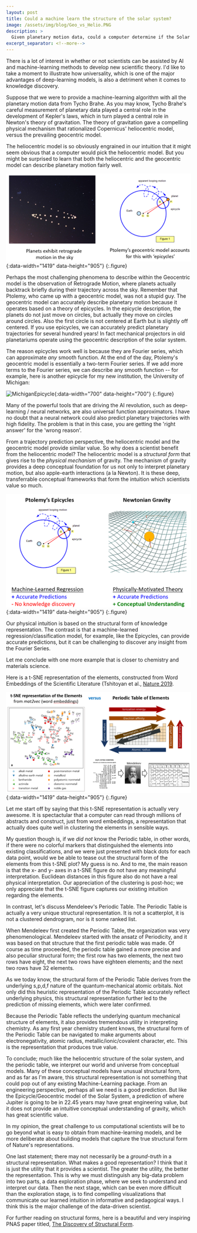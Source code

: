 ```yaml
---
layout: post
title: Could a machine learn the structure of the solar system?
image: /assets/img/blog/Geo_vs_Helio.PNG
description: >
  Given planetary motion data, could a computer determine if the Solar System was geocentric or heliocentric? 
excerpt_separator: <!--more-->
---
```


There is a lot of interest in whether or not scientists can be assisted by AI and machine-learning methods to develop new scientific theory. I'd like to take a moment to illustrate how universality, which is one of the major advantages of deep-learning models, is also a detriment when it comes to knowledge discovery. 

Suppose that we were to provide a machine-learning algorithm with all the planetary motion data from Tycho Brahe. As you may know, Tycho Brahe's careful measurement of planetary data played a central role in the development of Kepler's laws, which in turn played a central role in Newton's theory of gravitation. The theory of gravitation gave a compelling physical mechanism that rationalized Copernicus' heliocentric model, versus the prevailing geocentric model. 

The heliocentric model is so obviously engrained in our intuition that it might seem obvious that a computer would pick the heliocentric model. But you might be surprised to learn that both the heliocentric and the geocentric model can describe planetary motion fairly well. 

![Retrograde Motion](/assets/img/blog/Retrograde.PNG){:data-width="1419" data-height="905"}
{:.figure}

Perhaps the most challenging phenomena to describe within the Geocentric model is the observation of Retrograde Motion, where planets actually backtrack briefly during their trajectory across the sky. Remember that Ptolemy, who came up with a geocentric model, was not a stupid guy. The geocentric model can accurately describe planetary motion because it operates based on a theory of epicycles. In the epicycle description, the planets do not just move on circles, but actually they move on circles around circles. Also the first circle is not centered at Earth but is slightly off centered. If you use epicycles, we can accurately predict planetary trajectories for several hundred years! In fact mechanical projectors in old planetariums operate using the geocentric description of the solar system. 

The reason epicycles work well is because they are Fourier series, which can approximate *any* smooth function. At the end of the day, Ptolemy's geocentric model is essentially a two-term Fourier series. If we add more terms to the Fourier series, we can describe any smooth function -- for example, here is another epicycle for my new institution, the University of Michigan: 

![MichiganEpicycle](https://media.giphy.com/media/kEd462ltfjjQ7b0Mvv/giphy.gif){:data-width="700" data-height="700"}
{:.figure}

Many of the powerful tools that are driving the AI revolution, such as deep-learning / neural networks, are also universal function approximators. I have no doubt that a neural network could also predict planetary trajectories with high fidelity. The problem is that in this case, you are getting the 'right answer' for the 'wrong reason'. 

From a trajectory prediction perspective, the heliocentric model and the geocentric model provide similar value. So why does a scientist benefit from the heliocentric model? The heliocentric model is a *structural form* that gives rise to the *physical mechanism* of gravity. The mechanism of gravity provides a deep conceptual foundation for us not only to interpret planetary motion, but also apple-earth interactions (a la Newton). It is these deep, transferrable conceptual frameworks that form the intuition which scientists value so much. 

![Ptolemy_vs_newton](/assets/img/blog/Ptolemy_vs_newton.PNG){:data-width="1419" data-height="905"}
{:.figure}


Our physical intuition is based on the structural form of knowledge representation. The contrast is that a machine-learned regression/classification model, for example, like the Epicycles, can provide accurate predictions, but it can be challenging to discover any insight from the Fourier Series. 

Let me conclude with one more example that is closer to chemistry and materials science. 

Here is a t-SNE representation of the elements, constructed from Word Embeddings of the Scientific Literature (Tshitoyan et al., [Nature 2019](https://www.nature.com/articles/s41586-019-1335-8). 

![PeriodicTable](/assets/img/blog/periodic_tnse-vs-mendeleev.PNG){:data-width="1419" data-height="905"}
{:.figure}

Let me start off by saying that this t-SNE representation is actually very awesome. It is spectactular that a computer can read through millions of abstracts and construct, just from word embeddings, a representation that actually does quite well in clustering the elements in sensible ways. 

My question though is, if we *did not* know the Periodic table, in other words, if there were no colorful markers that distinguished the elements into existing classifications, and we were just presented with black dots for each data point, would we be able to tease out the structural form of the elements from this t-SNE plot? My guess is no. And to me, the main reason is that the x- and y- axes in a t-SNE figure do not have any meaningful interpretation. Euclidean distances in this figure also do not have a real physical interpretation. Our appreciation of the clustering is post-hoc; we only appreciate that the t-SNE figure captures our existing intuition regarding the elements. 

In contrast, let's discuss Mendeleev's Periodic Table. The Periodic Table is actually a very unique structural representation. It is not a scatterplot, it is not a clustered dendrogram, nor is it some ranked list. 

When Mendeleev first created the Periodic Table, the organization was very phenomenological. Mendeleev started with the ansatz of Periodicity, and it was based on that structure that the first periodic table was made. Of course as time proceeded, the periodic table gained a more precise and also peculiar structural form; the first row has two elements, the next two rows have eight, the next two rows have eighteen elements; and the next two rows have 32 elements. 

As we today know, the structural form of the Periodic Table derives from the underlying s,p,d,f nature of the quantum-mechanical atomic orbitals. Not only did this heuristic representation of the Periodic Table accurately reflect underlying physics, this structural representation further led to the prediction of missing elements, which were later confirmed. 

Because the Periodic Table reflects the underlying quantum mechanical structure of elements, it also provides tremendous utility in interpreting chemistry. As any first year chemistry student knows, the structural form of the Periodic Table can be navigated to make arguments about electronegativity, atomic radius, metallic/ionic/covalent character, etc. This is the representation that produces true value. 

To conclude; much like the heliocentric structure of the solar system, and the periodic table, we interpret our world and universe from conceptual models. Many of these conceptual models have unusual structural form, and as far as I'm aware, this structural representation is not something that could pop out of any existing Machine-Learning package. From an engineering perspective, perhaps all we need is a good prediction. But like the Epicycle/Geocentric model of the Solar System, a prediction of where Jupiter is going to be in 22.45 years may have great engineering value, but it does not provide an intuitive conceptual understanding of gravity, which has great scientific value. 

In my opinion, the great challenge to us computational scientists will be to go beyond what is easy to obtain from machine-learning models, and be more deliberate about building models that capture the true structural form of Nature's representations. 

One last statement; there may not necessarily be a *ground-truth* in a structural representation. What makes a good representation? I think that it is just the utility that it provides a scientist. The greater the utility, the better the representation. This is why we must distinguish any big-data problem into two parts, a data exploration phase, where we seek to understand and interpret our data. Then the next stage, which can be even more difficult than the exploration stage, is to find compelling visualizations that communicate our learned intuition in informative and pedagogical ways. I think this is the major challenge of the data-driven scientist. 

For further reading on structural forms, here is a beautiful and very inspiring PNAS paper titled, [The Discovery of Structural Form](https://www.pnas.org/content/105/31/10687). 
